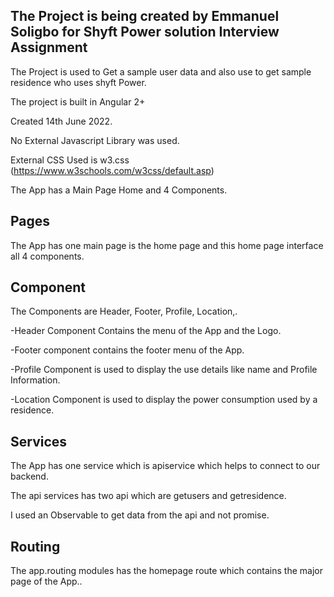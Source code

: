 ## The Project is being created by Emmanuel Soligbo for Shyft Power solution Interview Assignment

The Project is used to Get a sample user data and also use to get sample residence who uses shyft Power.

The project is built in Angular 2+

Created 14th June 2022.

No External Javascript Library was used.

External CSS Used is w3.css (https://www.w3schools.com/w3css/default.asp)

The App has a Main Page Home and 4 Components.

## Pages

The App has one main page is the home page and this home page interface all 4 components.

## Component

The Components are  Header, Footer,  Profile, Location,.

-Header Component Contains the menu of the App and the Logo.

-Footer component contains the footer menu of the App.

-Profile Component is used to display the use details like name and Profile Information.

-Location Component is used to display the power consumption used by a residence.

## Services

The App has one service which is apiservice which helps to connect to our backend.

The api services has two api which are getusers and getresidence.

I used an Observable to get data from the api and not promise.

## Routing

The app.routing modules has the homepage route which contains the major page of the App..
